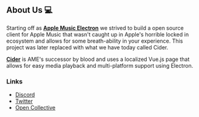 ## About Us 💻

Starting off as **[Apple Music Electron](https://github.com/ciderapp/Apple-Music-Electron)** we strived to build a open source client for Apple Music that wasn't caught up in Apple's horrible locked in ecosystem and allows for some breath-ability in your experience. This project was later replaced with what we have today called Cider.

**[Cider](https://github.com/ciderapp/Cider)** is AME's successor by blood and uses a localized Vue.js page that allows for easy media playback and multi-platform support using Electron.

### Links
+ [Discord](https://discord.gg/applemusic)
+ [Twitter](https://twitter.com/UseCider)
+ [Open Collective](https://opencollective.com/ciderapp)
